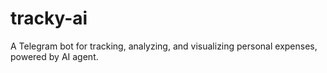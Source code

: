 # tracky-ai
A Telegram bot for tracking, analyzing, and visualizing personal expenses, powered by AI agent.
